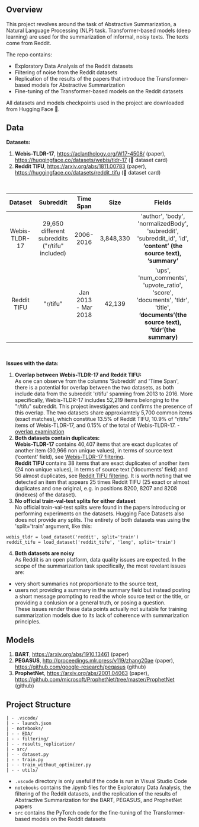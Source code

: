 ## Overview
This project revolves around the task of Abstractive Summarization, a Natural Language Processing (NLP) task.
Transformer-based models (deep learning) are used for the summarization of informal, noisy texts. The texts come from Reddit. 

The repo contains:
- Exploratory Data Analysis of the Reddit datasets
- Filtering of noise from the Reddit datasets
- Replication of the results of the papers that introduce the Transformer-based models for Abstractive Summarization
- Fine-tuning of the Transformer-based models on the Reddit datasets

All datasets and models checkpoints used in the project are downloaded from Hugging Face 🤗.

## Data

**Datasets:**
1. **Webis-TLDR-17**, https://aclanthology.org/W17-4508/ (paper), https://huggingface.co/datasets/webis/tldr-17 (🤗 dataset card)
2. **Reddit TIFU**, https://arxiv.org/abs/1811.00783 (paper), https://huggingface.co/datasets/reddit_tifu (🤗 dataset card)
<br>

| Dataset | Subreddit | Time Span | Size | Fields |
| :------------: | :------------: | :------------: | :------------: | :------------: |
| Webis-TLDR-17 | 29,650 different subreddits ("r/tifu" included) | 2006-2016 | 3,848,330 | 'author', 'body', 'normalizedBody', 'subreddit', 'subreddit_id', 'id', **‘content’ (the source text), ‘summary’** |
| Reddit TIFU | "r/tifu" | Jan 2013 - Mar 2018 | 42,139 | 'ups', 'num_comments', 'upvote_ratio', 'score', 'documents', 'tldr', 'title', **‘documents’(the source text), ‘tldr’(the summary)** |
<br>

**Issues with the data:**

1. **Overlap between Webis-TLDR-17 and Reddit TIFU:** <br>
As one can observe from the columns 'Subreddit' and 'Time Span', there is a potential for overlap between the two datasets, as both include data from the subreddit 'r/tifu' spanning from 2013 to 2016. More specifically, Webis-TLDR-17 includes 52,219 items belonging to the "r/tifu" subreddit. This project investigates and confirms the presence of this overlap. The two datasets share approxiamtely 5,700 common items (exact matches), which constitue 13.5% of Reddit TIFU, 10.9% of “r/tifu” items of Webis-TLDR-17, and 0.15% of the total of Webis-TLDR-17. - [overlap examination](https://github.com/anna-kay/Reddit-summarization/blob/main/notebooks/filtering/overlap_examination_Webis-TLDR-17_Reddit-TIFU_no_prior_filtering.ipynb)
2. **Both datasets contain duplicates:** <br>
**Webis-TLDR-17** contains 40,407 items that are exact duplicates of another item (30,966 non unique values), in terms of source text (‘content’ field), see <a href="https://github.com/anna-kay/Reddit-summarization/blob/main/notebooks/filtering/Webis-TLDR-17_filtering.ipynb">Webis-TLDR-17 filtering</a>.<br>
**Reddit TIFU** contains 38 items that are exact duplicates of another item (24 non unique values), in terms of source text ('documents' field) and 56 almost duplicates, see <a href="https://github.com/anna-kay/Reddit-summarization/blob/main/notebooks/filtering/Reddit-TIFU_filtering.ipynb">Reddit TIFU filtering</a>. It is worth noting that we detected an item that appears 25 times Reddit TIFU (25 exact or almost duplicates and one original, e.g. in positions 8200, 8207 and 8208 (indexes) of the dataset).
3. **No official train-val-test splits for either dataset**<br>
No official train-val-test splits were found in the papers introducing or performing experiments on the datasets. Hugging Face Datasets also does not provide any splits. The entirety of both datasets was using the 'split='train' argument, like this:
```
webis_tldr = load_dataset('reddit', split='train')
reddit_tifu = load_dataset('reddit_tifu', 'long', split='train')
```
4. **Both datasets are noisy**<br>
As Reddit is an open platform, data quality issues are expected. In the scope of the summarization task specifically, the most revelant issues are:
  - very short summaries not proportionate to the source text,
  - users not providing a summary in the summary field but instead posting a short message prompting to read the whole source text or the title, or providing a conlusion or a general truth, or posing a question.<br>
These issues render these data points actually not suitable for training summarization models due to its lack of coherence with summarization principles.


## Models
1. **BART**, https://arxiv.org/abs/1910.13461 (paper)
2. **PEGASUS**, http://proceedings.mlr.press/v119/zhang20ae (paper), https://github.com/google-research/pegasus (github)
3. **ProphetNet**, https://arxiv.org/abs/2001.04063 (paper), https://github.com/microsoft/ProphetNet/tree/master/ProphetNet (github)




## Project Structure 
```
| - .vscode/
| - - launch.json
| - notebooks/
| - - EDA/
| - - filtering/
| - - results_replication/
| - src/
| - - dataset.py
| - - train.py
| - - train_without_optimizer.py
| - - utils/
```

* `.vscode` directory is only useful if the code is run in Visual Studio Code
*  `notebooks` contains the .ipynb files for the Exploratory Data Analysis, the filtering of the Reddit datasets, and the replication of the results of Abstractive Summarization for the BART, PEGASUS, and ProphetNet papers
*  `src` contains the PyTorch code for the fine-tuning of the Transformer-based models on the Reddit datasets
